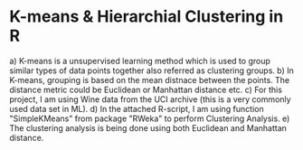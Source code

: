 # K-means & Hierarchial Clustering in R
a) K-means is a unsupervised learning method which is used to group similar types of data points together also referred as clustering groups. 
b) In K-means, grouping is based on the mean distnace between the points. The distance metric could be Euclidean or Manhattan distance etc.
c) For this project, I am using Wine data from the UCI archive (this is a very commonly used data set in ML).
d) In the attached R-script, I am using function "SimpleKMeans" from package "RWeka" to perform Clustering Analysis.
e) The clustering analysis is being done using both Euclidean and Manhattan distance.
